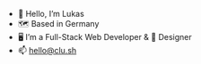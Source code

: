 - 👋 Hello, I’m Lukas
- 🗺️ Based in Germany
- 🖥️ I’m a Full-Stack Web Developer & 🎨 Designer
- 📫 hello@clu.sh
